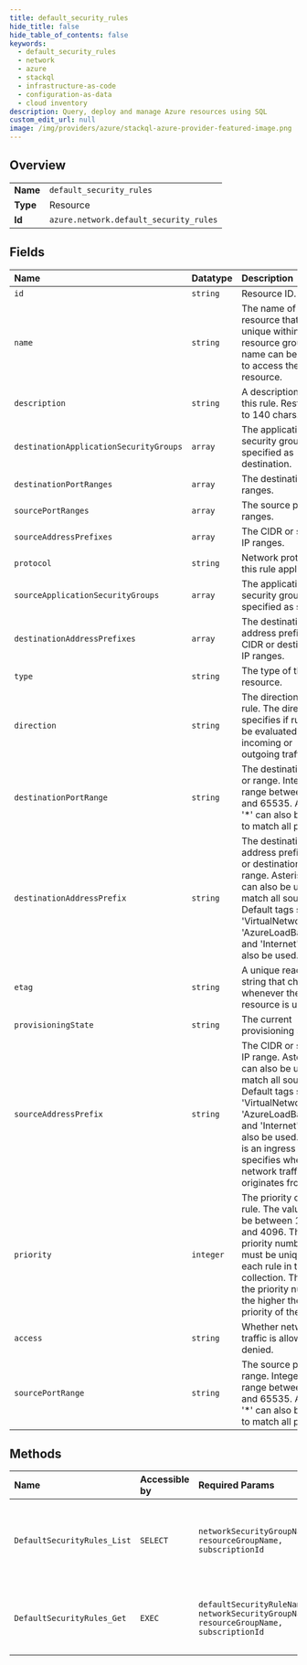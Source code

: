 ```yaml
---
title: default_security_rules
hide_title: false
hide_table_of_contents: false
keywords:
  - default_security_rules
  - network
  - azure    
  - stackql
  - infrastructure-as-code
  - configuration-as-data
  - cloud inventory
description: Query, deploy and manage Azure resources using SQL
custom_edit_url: null
image: /img/providers/azure/stackql-azure-provider-featured-image.png
---
```

  
    

## Overview
<table><tbody>
<tr><td><b>Name</b></td><td><code>default_security_rules</code></td></tr>
<tr><td><b>Type</b></td><td>Resource</td></tr>
<tr><td><b>Id</b></td><td><code>azure.network.default_security_rules</code></td></tr>
</tbody></table>

## Fields
| Name | Datatype | Description |
|:-----|:---------|:------------|
| `id` | `string` | Resource ID. |
| `name` | `string` | The name of the resource that is unique within a resource group. This name can be used to access the resource. |
| `description` | `string` | A description for this rule. Restricted to 140 chars. |
| `destinationApplicationSecurityGroups` | `array` | The application security group specified as destination. |
| `destinationPortRanges` | `array` | The destination port ranges. |
| `sourcePortRanges` | `array` | The source port ranges. |
| `sourceAddressPrefixes` | `array` | The CIDR or source IP ranges. |
| `protocol` | `string` | Network protocol this rule applies to. |
| `sourceApplicationSecurityGroups` | `array` | The application security group specified as source. |
| `destinationAddressPrefixes` | `array` | The destination address prefixes. CIDR or destination IP ranges. |
| `type` | `string` | The type of the resource. |
| `direction` | `string` | The direction of the rule. The direction specifies if rule will be evaluated on incoming or outgoing traffic. |
| `destinationPortRange` | `string` | The destination port or range. Integer or range between 0 and 65535. Asterisk '*' can also be used to match all ports. |
| `destinationAddressPrefix` | `string` | The destination address prefix. CIDR or destination IP range. Asterisk '*' can also be used to match all source IPs. Default tags such as 'VirtualNetwork', 'AzureLoadBalancer' and 'Internet' can also be used. |
| `etag` | `string` | A unique read-only string that changes whenever the resource is updated. |
| `provisioningState` | `string` | The current provisioning state. |
| `sourceAddressPrefix` | `string` | The CIDR or source IP range. Asterisk '*' can also be used to match all source IPs. Default tags such as 'VirtualNetwork', 'AzureLoadBalancer' and 'Internet' can also be used. If this is an ingress rule, specifies where network traffic originates from. |
| `priority` | `integer` | The priority of the rule. The value can be between 100 and 4096. The priority number must be unique for each rule in the collection. The lower the priority number, the higher the priority of the rule. |
| `access` | `string` | Whether network traffic is allowed or denied. |
| `sourcePortRange` | `string` | The source port or range. Integer or range between 0 and 65535. Asterisk '*' can also be used to match all ports. |
## Methods
| Name | Accessible by | Required Params | Description |
|:-----|:--------------|:----------------|:------------|
| `DefaultSecurityRules_List` | `SELECT` | `networkSecurityGroupName, resourceGroupName, subscriptionId` | Gets all default security rules in a network security group. |
| `DefaultSecurityRules_Get` | `EXEC` | `defaultSecurityRuleName, networkSecurityGroupName, resourceGroupName, subscriptionId` | Get the specified default network security rule. |
